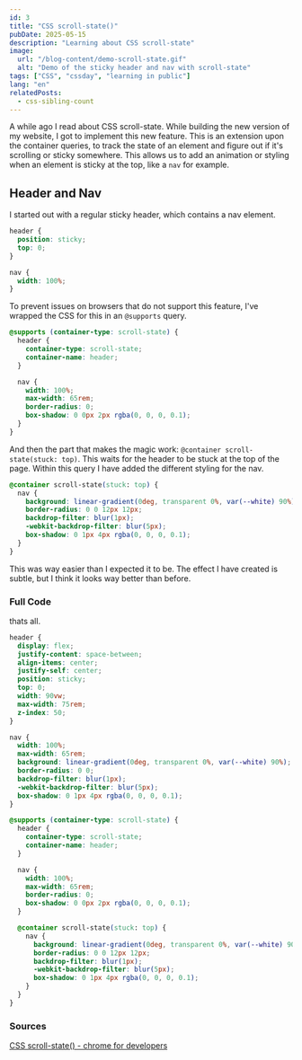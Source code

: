 ```yaml
---
id: 3
title: "CSS scroll-state()"
pubDate: 2025-05-15
description: "Learning about CSS scroll-state"
image:
  url: "/blog-content/demo-scroll-state.gif"
  alt: "Demo of the sticky header and nav with scroll-state"
tags: ["CSS", "cssday", "learning in public"]
lang: "en"
relatedPosts:
  - css-sibling-count
---
```


A while ago I read about CSS scroll-state. While building the new version of my website, I got to implement this new feature. This is an extension upon the container queries, to track the state of an element and figure out if it's scrolling or sticky somewhere. This allows us to add an animation or styling when an element is sticky at the top, like a `nav` for example.

## Header and Nav

I started out with a regular sticky header, which contains a nav element.

```css
header {
  position: sticky;
  top: 0;
}

nav {
  width: 100%;
}
```

To prevent issues on browsers that do not support this feature, I've wrapped the CSS for this in an `@supports` query.

```css
@supports (container-type: scroll-state) {
  header {
    container-type: scroll-state;
    container-name: header;
  }

  nav {
    width: 100%;
    max-width: 65rem;
    border-radius: 0;
    box-shadow: 0 0px 2px rgba(0, 0, 0, 0.1);
  }
}
```

And then the part that makes the magic work: `@container scroll-state(stuck: top)`. This waits for the header to be stuck at the top of the page. Within this query I have added the different styling for the nav.

```css
@container scroll-state(stuck: top) {
  nav {
    background: linear-gradient(0deg, transparent 0%, var(--white) 90%);
    border-radius: 0 0 12px 12px;
    backdrop-filter: blur(1px);
    -webkit-backdrop-filter: blur(5px);
    box-shadow: 0 1px 4px rgba(0, 0, 0, 0.1);
  }
}
```

This was way easier than I expected it to be. The effect I have created is subtle, but I think it looks way better than before.

### Full Code

thats all.

```css
header {
  display: flex;
  justify-content: space-between;
  align-items: center;
  justify-self: center;
  position: sticky;
  top: 0;
  width: 90vw;
  max-width: 75rem;
  z-index: 50;
}

nav {
  width: 100%;
  max-width: 65rem;
  background: linear-gradient(0deg, transparent 0%, var(--white) 90%);
  border-radius: 0 0;
  backdrop-filter: blur(1px);
  -webkit-backdrop-filter: blur(5px);
  box-shadow: 0 1px 4px rgba(0, 0, 0, 0.1);
}

@supports (container-type: scroll-state) {
  header {
    container-type: scroll-state;
    container-name: header;
  }

  nav {
    width: 100%;
    max-width: 65rem;
    border-radius: 0;
    box-shadow: 0 0px 2px rgba(0, 0, 0, 0.1);
  }

  @container scroll-state(stuck: top) {
    nav {
      background: linear-gradient(0deg, transparent 0%, var(--white) 90%);
      border-radius: 0 0 12px 12px;
      backdrop-filter: blur(1px);
      -webkit-backdrop-filter: blur(5px);
      box-shadow: 0 1px 4px rgba(0, 0, 0, 0.1);
    }
  }
}
```

### Sources

[CSS scroll-state() - chrome for developers](https://developer.chrome.com/blog/css-scroll-state-queries#progressive_enhancement)
